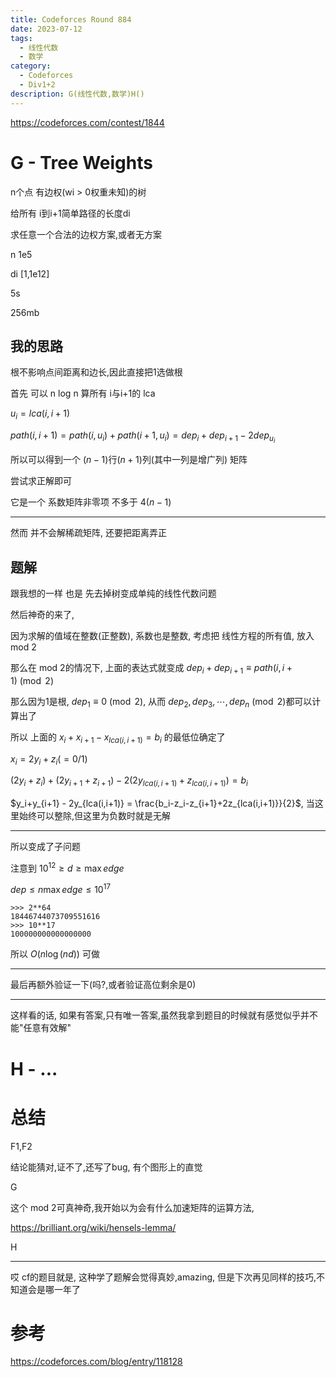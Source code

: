 ```yaml
---
title: Codeforces Round 884
date: 2023-07-12
tags:
  - 线性代数
  - 数学
category:
  - Codeforces
  - Div1+2
description: G(线性代数,数学)H()
---
```


https://codeforces.com/contest/1844


# G - Tree Weights

n个点 有边权(wi > 0权重未知)的树

给所有 i到i+1简单路径的长度di

求任意一个合法的边权方案,或者无方案

n 1e5

di [1,1e12]

5s

256mb

## 我的思路

根不影响点间距离和边长,因此直接把1选做根

首先 可以 n log n 算所有 i与i+1的 lca

$u_i = lca(i,i+1)$

$path(i,i+1) = path(i,u_i)+path(i+1,u_i) = dep_i + dep_{i+1} - 2 dep_{u_i}$

所以可以得到一个 $(n-1)$行$(n+1)$列(其中一列是增广列) 矩阵

尝试求正解即可

它是一个 系数矩阵非零项 不多于 $4(n-1)$

---

然而 并不会解稀疏矩阵, 还要把距离弄正

## 题解

跟我想的一样 也是 先去掉树变成单纯的线性代数问题

然后神奇的来了,

<!--more-->

因为求解的值域在整数(正整数), 系数也是整数, 考虑把 线性方程的所有值, 放入  mod 2

那么在 mod 2的情况下, 上面的表达式就变成 $dep_i + dep_{i+1} \equiv path(i,i+1) \pmod 2$

那么因为1是根,  $dep_1 \equiv 0 \pmod 2$, 从而 $dep_2,dep_3,\cdots,dep_n \pmod 2$都可以计算出了

所以 上面的 $x_i+x_{i+1}-x_{lca(i,i+1)} = b_i$ 的最低位确定了

$x_i=2y_i+z_i(=0/1)$

$(2y_i+z_i) + (2y_{i+1}+z_{i+1}) - 2(2y_{lca(i,i+1)}+z_{lca(i,i+1)}) = b_i$

$y_i+y_{i+1} - 2y_{lca(i,i+1)} = \frac{b_i-z_i-z_{i+1}+2z_{lca(i,i+1)}}{2}$, 当这里始终可以整除,但这里为负数时就是无解

---

所以变成了子问题

注意到 $10^{12} \ge d \ge \max{edge}$

$dep \le n \max edge \le 10^{17}$

```
>>> 2**64  
18446744073709551616  
>>> 10**17  
100000000000000000
```

所以 $O(n \log (nd))$ 可做

---

最后再额外验证一下(吗?,或者验证高位剩余是0)

---

这样看的话, 如果有答案,只有唯一答案,虽然我拿到题目的时候就有感觉似乎并不能"任意有效解"

# H - ...

# 总结

F1,F2

结论能猜对,证不了,还写了bug, 有个图形上的直觉

G

这个 mod 2可真神奇,我开始以为会有什么加速矩阵的运算方法,

https://brilliant.org/wiki/hensels-lemma/


H

---

哎 cf的题目就是, 这种学了题解会觉得真妙,amazing, 但是下次再见同样的技巧,不知道会是哪一年了

# 参考

https://codeforces.com/blog/entry/118128

